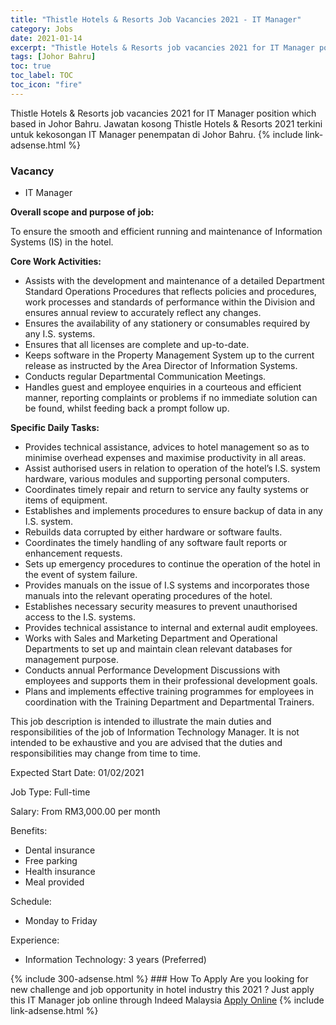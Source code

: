```yaml
---
title: "Thistle Hotels & Resorts Job Vacancies 2021 - IT Manager" 
category: Jobs 
date: 2021-01-14 
excerpt: "Thistle Hotels & Resorts job vacancies 2021 for IT Manager position which based in Johor Bahru. Jawatan kosong Thistle Hotels & Resorts 2021 terkini untuk kekosongan IT Manager penempatan di Johor Bahru" 
tags: [Johor Bahru] 
toc: true 
toc_label: TOC 
toc_icon: "fire" 
--- 
```


Thistle Hotels & Resorts job vacancies 2021 for IT Manager position which based in Johor Bahru. Jawatan kosong Thistle Hotels & Resorts 2021 terkini untuk kekosongan IT Manager penempatan di Johor Bahru. 
{% include link-adsense.html %} 
### Vacancy 
- IT Manager 
<div><p><b>Overall scope and purpose of job: </b></p><p>To ensure the smooth and efficient running and maintenance of Information Systems (IS) in the hotel.</p><p><b>Core Work Activities: </b></p><ul><li>Assists with the development and maintenance of a detailed Department Standard Operations Procedures that reflects policies and procedures, work processes and standards of performance within the Division and ensures annual review to accurately reflect any changes.</li><li>Ensures the availability of any stationery or consumables required by any I.S. systems.</li><li>Ensures that all licenses are complete and up-to-date.</li><li>Keeps software in the Property Management System up to the current release as instructed by the Area Director of Information Systems.</li><li>Conducts regular Departmental Communication Meetings.</li><li>Handles guest and employee enquiries in a courteous and efficient manner, reporting complaints or problems if no immediate solution can be found, whilst feeding back a prompt follow up.</li></ul><p><b>Specific Daily Tasks: </b></p><ul><li>Provides technical assistance, advices to hotel management so as to minimise overhead expenses and maximise productivity in all areas.</li><li>Assist authorised users in relation to operation of the hotel&#8217;s I.S. system hardware, various modules and supporting personal computers.</li><li>Coordinates timely repair and return to service any faulty systems or items of equipment.</li><li>Establishes and implements procedures to ensure backup of data in any I.S. system.</li><li>Rebuilds data corrupted by either hardware or software faults.</li><li>Coordinates the timely handling of any software fault reports or enhancement requests.</li><li>Sets up emergency procedures to continue the operation of the hotel in the event of system failure.</li><li>Provides manuals on the issue of I.S systems and incorporates those manuals into the relevant operating procedures of the hotel.</li><li>Establishes necessary security measures to prevent unauthorised access to the I.S. systems.</li><li>Provides technical assistance to internal and external audit employees.</li><li>Works with Sales and Marketing Department and Operational Departments to set up and maintain clean relevant databases for management purpose.</li><li>Conducts annual Performance Development Discussions with employees and supports them in their professional development goals.</li><li>Plans and implements effective training programmes for employees in coordination with the Training Department and Departmental Trainers.</li></ul><p>This job description is intended to illustrate the main duties and responsibilities of the job of Information Technology Manager. It is not intended to be exhaustive and you are advised that the duties and responsibilities may change from time to time.</p><p>Expected Start Date: 01/02/2021</p><p>Job Type: Full-time</p><p>Salary: From RM3,000.00 per month</p><p>Benefits:</p><ul><li>Dental insurance</li><li>Free parking</li><li>Health insurance</li><li>Meal provided</li></ul><p>Schedule:</p><ul><li>Monday to Friday</li></ul><p>Experience:</p><ul><li>Information Technology: 3 years (Preferred)</li></ul></div> 
{% include 300-adsense.html %} 
### How To Apply 
Are you looking for new challenge and job opportunity in hotel industry this 2021 ?
Just apply this IT Manager job online through Indeed Malaysia 
<a href="https://malaysia.indeed.com/viewjob?jk=358a80dded16012e" class="btn btn--info" target="_blank" rel="nofollow noopenner">Apply Online</a> 
{% include link-adsense.html %} 